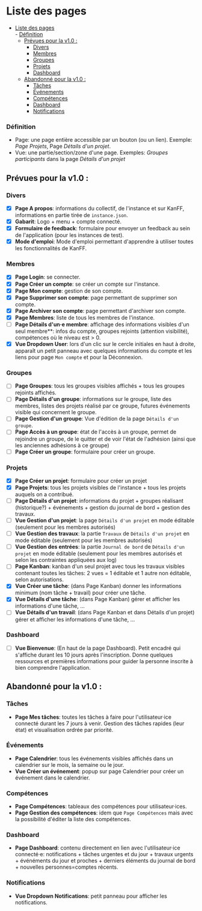 # Liste des pages

<!-- MDTOC maxdepth:6 firsth1:1 numbering:0 flatten:0 bullets:1 updateOnSave:1 -->

- [Liste des pages](#liste-des-pages)   
      - [Définition](#définition)   
   - [Prévues pour la v1.0 :](#prévues-pour-la-v10)   
      - [Divers](#divers)   
      - [Membres](#membres)   
      - [Groupes](#groupes)   
      - [Projets](#projets)   
      - [Dashboard](#dashboard)   
   - [Abandonné pour la v1.0 :](#abandonné-pour-la-v10)   
      - [Tâches](#tâches)   
      - [Événements](#événements)   
      - [Compétences](#compétences)   
      - [Dashboard](#dashboard)   
      - [Notifications](#notifications)   

<!-- /MDTOC -->

### Définition
- Page: une page entière accessible par un bouton (ou un lien). Exemple: *Page Projets*, Page *Détails d'un projet*.
- Vue: une partie/section/zone d'une page. Exemples: *Groupes participants* dans la page *Détails d'un projet*

## Prévues pour la v1.0 :

### Divers
- [x] **Page A propos**: informations du collectif, de l'instance et sur KanFF, informations en partie tirée de `instance.json`.
- [x] **Gabarit**: Logo + menu + compte connecté.
- [x] **Formulaire de feedback**: formulaire pour envoyer un feedback au sein de l'application (pour les instances de test).
- [x] **Mode d'emploi**: Mode d'emploi permettant d'apprendre à utiliser toutes les fonctionnalités de KanFF.

### Membres
- [x] **Page Login**: se connecter.
- [x] **Page Créer un compte**: se créer un compte sur l'instance.
- [x] **Page Mon compte**: gestion de son compte.
- [x] **Page Supprimer son compte**: page permettant de supprimer son compte.
- [x] **Page Archiver son compte**: page permettant d'archiver son compte.
- [x] **Page Membres**: liste de tous les membres de l'instance.
- [ ] **Page Détails d'un·e membre**: affichage des informations visibles d'un seul membre**: infos du compte, groupes rejoints (attention visibilité), compétences où le niveau est > 0.
- [x] **Vue Dropdown User**: lors d'un clic sur le cercle initiales en haut à droite, apparaît un petit panneau avec quelques informations du compte et les liens pour page `Mon compte` et pour la Déconnexion.

### Groupes
- [ ] **Page Groupes**: tous les groupes visibles affichés + tous les groupes rejoints affichés.
- [ ] **Page Détails d'un groupe**: informations sur le groupe, liste des membres, listes des projets réalisé par ce groupe, futures événements visible qui concernent le groupe.
- [ ] **Page Gestion d'un groupe**: Vue d'édition de la page `Détails d'un groupe`.
- [ ] **Page Accès à un groupe**: état de l'accès à un groupe, permet de rejoindre un groupe, de le quitter et de voir l'état de l'adhésion (ainsi que les anciennes adhésions à ce groupe)
- [ ] **Page Créer un groupe**: formulaire pour créer un groupe.

### Projets
- [x] **Page Créer un projet**: formulaire pour créer un projet
- [x] **Page Projets**: tous les projets visibles de l'instance + tous les projets auquels on a contribué.
- [ ] **Page Détails d'un projet**: informations du projet + groupes réalisant (historique?) + événements + gestion du journal de bord + gestion des travaux.
- [ ] **Vue Gestion d'un projet**: la page `Détails d'un projet` en mode éditable (seulement pour les membres autorisés)
- [ ] **Vue Gestion des travaux**: la partie `Travaux` de `Détails d'un projet` en mode éditable (seulement pour les membres autorisés)
- [ ] **Vue Gestion des entrées**: la partie `Journal de bord` de `Détails d'un projet` en mode éditable (seulement pour les membres autorisés et selon les contraintes appliquées aux log)
- [ ] **Page Kanban**: kanban d'un seul projet avec tous les travaux visibles contenant toutes les tâches: 2 vues = 1 éditable et 1 autre non éditable, selon autorisations.
- [x] **Vue Créer une tâche**: (dans Page Kanban) donner les informations minimum (nom tâche + travail) pour créer une tâche.
- [x] **Vue Détails d'une tâche**: (dans Page Kanban) gérer et afficher les informations d'une tâche, ...
- [ ] **Vue Détails d'un travail**: (dans Page Kanban et dans Détails d'un projet) gérer et afficher les informations d'une tâche, ...

### Dashboard
- [ ] **Vue Bienvenue**: (En haut de la page Dashboard). Petit encadré qui s'affiche durant les 10 jours après l'inscription. Donne quelques ressources et premières informations pour guider la personne inscrite à bien comprendre l'application.

## Abandonné pour la v1.0 :
### Tâches
- **Page Mes tâches**: toutes les tâches à faire pour l'utilisateur·ice connecté durant les 7 jours à venir. Gestion des tâches rapides (leur état) et visualisation ordrée par priorité.

### Événements
- **Page Calendrier**: tous les événements visibles affichés dans un calendrier sur le mois, la semaine ou le jour.
- **Vue Créer un événement**: popup sur page Calendrier pour créer un événement dans le calendrier.

### Compétences
- **Page Compétences**: tableaux des compétences pour utilisateur·ices.
- **Page Gestion des compétences**: idem que `Page Compétences` mais avec la possibilité d'éditer la liste des compétences.

### Dashboard
- **Page Dashboard**: contenu directement en lien avec l'utilisateur·ice connecté·e: notifications + tâches urgentes et du jour + travaux urgents + événéments du jour et proches + derniers éléments du journal de bord + nouvelles personnes=comptes récents.

### Notifications
- **Vue Dropdown Notifications**: petit panneau pour afficher les notifications.
